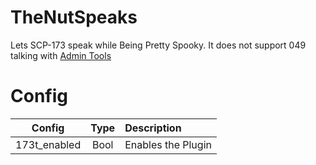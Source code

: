 # TheNutSpeaks
 
 Lets SCP-173 speak while Being Pretty Spooky. It does not support 049 talking with [Admin Tools](https://github.com/galaxy119/AdminTools)
 
 
# Config
| Config | Type | Description |
| :-------------: | :---------: | :------ |
| 173t_enabled | Bool | Enables the Plugin |
